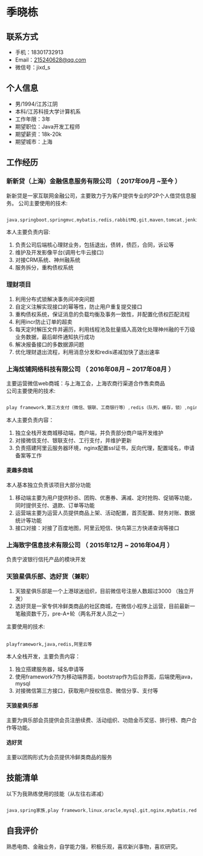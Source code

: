 # 季晓栋

## 联系方式

- 手机：18301732913
- Email：215240628@qq.com
- 微信号：jixd_s

## 个人信息

 - 男/1994/江苏江阴 
 - 本科/江苏科技大学计算机系 
 - 工作年限：3年
 - 期望职位：Java开发工程师
 - 期望薪资：18k-20k
 - 期望城市：上海


## 工作经历

### 新新贷（上海）金融信息服务有限公司 （ 2017年09月 ~至今 ）
新新贷是一家互联网金融公司，主要致力于为客户提供专业的P2P个人借贷信息服务。 
公司主要使用的技术:
```java

java,springboot,springmvc,mybatis,redis,rabbitMQ,git,maven,tomcat,jenkins,nginx,zookeeper,swagger,restful,了解spring cloud

```  

本人主要负责内容:

1. 负责公司后端核心理财业务，包括退出，债转，债匹，合同，诉讼等
2. 维护及开发影像平台(调用七牛云接口)
3. 对接CRM系统、神州融系统
4. 服务拆分，重构债权系统

### 理财项目
1. 利用分布式锁解决事务间冲突问题
2. 自定义注解实现接口的幂等性，防止用户重复提交接口
3. 重构债权系统，保证消息的负载均衡及事务一致性，并配置化债权匹配流程
4. 利用incr防止订单的超卖
5. 每天定时解压文件并遍历，利用线程池及批量插入高效化处理神州融的千万级业务数据，最后邮件通知执行成功
6. 解决报备接口的多数据源问题
7. 优化理财退出流程，利用消息分发和redis递减加快了退出速率



 
### 上海炫铺网络科技有限公司 （ 2016年08月 ~ 2017年08月 ）

主要运营微信web商城：与上海工会，上海农商行渠道合作售卖商品  
公司主要使用的技术:
```java

play framework,第三方支付（微信、银联、工商银行等）,redis（队列，缓存，锁）,nginx,mysql,crontab,tomcat,poi,hibernate JPA,svn

```     
本人主要负责内容：  

1. 独立全栈开发商城移动端，商户端，并负责部分商户端开发维护
2. 对接微信支付、银联支付、工行支付，并维护更新
3. 负责搭建阿里云服务器环境，nginx配置ssl证书，反向代理，配置域名，申请备案等工作


#### 麦趣多商城 
本人基本独立负责该项目大部分功能
1. 移动端主要为用户提供秒杀、团购、优惠券、满减、定时抢购、促销等功能，同时提供支付、退款、订单等功能
2. 运营端主要为运营人员提供商品上架、活动配置，首页配置、财务对账、数据统计等功能
3. 接口对接：对接了百度地图，阿里云短信、快鸟第三方快递查询等接口

### 上海致宇信息技术有限公司 （ 2015年12月 ~ 2016年04月 ）

负责宁波银行信托产品的模块开发

### 天狼星俱乐部、选好货（兼职）  
1. 天狼星俱乐部是一个上港球迷组织，目前微信号注册人数超过3000 （独立开发）
2. 选好货是一家专供冷鲜类商品的社区商城，在微信小程序上运营，目前最新一笔融资数千万，pre-A+轮（两名开发人员之一）

主要使用的技术:
```

playframework,java,redis,阿里云等

```   
本人全栈开发，主要负责内容： 

1. 独立搭建服务器，域名申请等
2. 使用framework7作为移动端界面，bootstrap作为后台界面，后端使用java，mysql
3. 对接微信第三方接口，获取用户授权信息、微信分享、支付等


#### 天狼星俱乐部
主要为俱乐部会员提供会员注册续费、活动组织、功勋金币奖惩、排行榜、商户合作等功能。

#### 选好货
主要以团购形式为会员提供冷鲜类商品的服务


## 技能清单

以下为我熟练使用的技能（从左往右递减）


```java

java,spring家族,play framework,linux,oracle,mysql,git,nginx,mybatis,redis,rabbitMQ,各类第三方支付,maven,spring cloud,微信开发,jquery,bootstrap,framework7

```
## 自我评价
熟悉电商、金融业务，自学能力强，积极乐观，喜欢新兴事物，喜欢研究。






